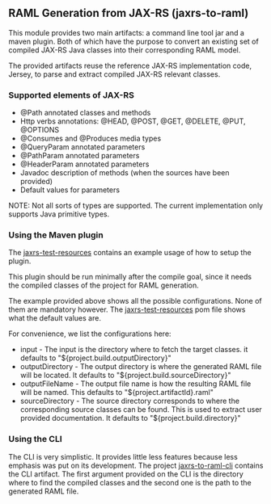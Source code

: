 ## RAML Generation from JAX-RS (jaxrs-to-raml)
This module provides two main artifacts: a command line tool jar and a maven plugin.
Both of which have the purpose to convert an existing set of compiled JAX-RS Java classes
into their corresponding RAML model.

The provided artifacts reuse the reference JAX-RS implementation code, Jersey, to parse
and extract compiled JAX-RS relevant classes.

### Supported elements of JAX-RS
- @Path annotated classes and methods
- Http verbs annotations: @HEAD, @POST, @GET, @DELETE, @PUT, @OPTIONS
- @Consumes and @Produces media types
- @QueryParam annotated parameters
- @PathParam annotated parameters
- @HeaderParam annotated parameters
- Javadoc description of methods (when the sources have been provided)
- Default values for parameters

NOTE: Not all sorts of types are supported. The current implementation only
supports Java primitive types.

### Using the Maven plugin
The [jaxrs-test-resources](jaxrs-test-resources/) contains an example usage of how to
setup the plugin.

This plugin should be run minimally after the compile goal, since it needs the compiled classes of
the project for RAML generation.

The example provided above shows all the possible configurations. None of them are mandatory however.
The [jaxrs-test-resources](jaxrs-test-resources/pom.xml) pom file shows what the default values are.

For convenience, we list the configurations here:
- input - The input is the directory where to fetch the target classes.
  it defaults to "${project.build.outputDirectory}"
- outputDirectory - The output directory is where the generated RAML file will
  be located. It defaults to "${project.build.sourceDirectory}"
- outputFileName - The output file name is how the resulting RAML file will be named.
  This defaults to "${project.artifactId}.raml"
- sourceDirectory - The source directory corresponds to where the corresponding source
  classes can be found. This is used to extract user provided documentation. It
  defaults to "${project.build.directory}"

### Using the CLI
The CLI is very simplistic. It provides little less features because less emphasis was put on its development.
The project [jaxrs-to-raml-cli](jaxrs-to-raml-cli/) contains the CLI artifact.
The first argument provided on the CLI is the directory where to find the compiled classes and
the second one is the path to the generated RAML file.
